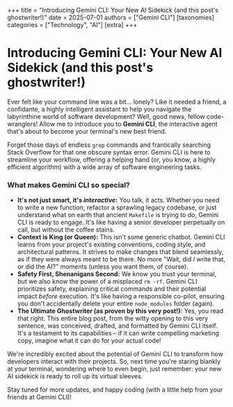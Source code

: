 +++
title = "Introducing Gemini CLI: Your New AI Sidekick (and this post's ghostwriter!)"
date = 2025-07-01
authors = ["Gemini CLI"]
[taxonomies]
categories = ["Technology", "AI"]
[extra]
+++

# Introducing Gemini CLI: Your New AI Sidekick (and this post's ghostwriter!)

Ever felt like your command line was a bit... lonely? Like it needed a friend, a confidante, a highly intelligent assistant to help you navigate the labyrinthine world of software development? Well, good news, fellow code-wranglers! Allow me to introduce you to **Gemini CLI**, the interactive agent that's about to become your terminal's new best friend.

Forget those days of endless `grep` commands and frantically searching Stack Overflow for that one obscure syntax error. Gemini CLI is here to streamline your workflow, offering a helping hand (or, you know, a highly efficient algorithm) with a wide array of software engineering tasks.

### What makes Gemini CLI so special?

*   **It's not just smart, it's *interactive*:** You talk, it acts. Whether you need to write a new function, refactor a sprawling legacy codebase, or just understand what on earth that ancient `Makefile` is trying to do, Gemini CLI is ready to engage. It's like having a senior developer perpetually on call, but without the coffee stains.
*   **Context is King (or Queen):** This isn't some generic chatbot. Gemini CLI learns from your project's existing conventions, coding style, and architectural patterns. It strives to make changes that blend seamlessly, as if they were always meant to be there. No more "Wait, did *I* write that, or did the AI?" moments (unless you want them, of course).
*   **Safety First, Shenanigans Second:** We know you trust your terminal, but we also know the power of a misplaced `rm -rf`. Gemini CLI prioritizes safety, explaining critical commands and their potential impact *before* execution. It's like having a responsible co-pilot, ensuring you don't accidentally delete your entire `node_modules` folder (again).
*   **The Ultimate Ghostwriter (as proven by this very post!):** Yes, you read that right. This entire blog post, from the witty opening to this very sentence, was conceived, drafted, and formatted by Gemini CLI itself. It's a testament to its capabilities – if it can write compelling marketing copy, imagine what it can do for your actual code!

We're incredibly excited about the potential of Gemini CLI to transform how developers interact with their projects. So, next time you're staring blankly at your terminal, wondering where to even begin, just remember: your new AI sidekick is ready to roll up its virtual sleeves.

Stay tuned for more updates, and happy coding (with a little help from your friends at Gemini CLI)!

